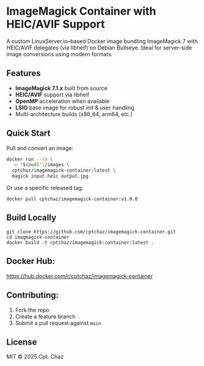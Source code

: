 # ImageMagick Container with HEIC/AVIF Support

A custom LinuxServer.io–based Docker image bundling ImageMagick 7 with HEIC/AVIF delegates (via libheif) on Debian Bullseye. Ideal for server-side image conversions using modern formats.

## Features

- **ImageMagick 7.1.x** built from source  
- **HEIC/AVIF** support via libheif  
- **OpenMP** acceleration when available  
- **LSIO** base image for robust init & user handling  
- Multi-architecture builds (x86_64, arm64, etc.)

## Quick Start

Pull and convert an image:

```bash
docker run --rm \
  -v "$(pwd)":/images \
  cptchaz/imagemagick-container:latest \
  magick input.heic output.jpg
```

Or use a specific released tag:
```
docker pull cptchaz/imagemagick-container:v1.0.0
```

## Build Locally
```
git clone https://github.com/cptchaz/imagemagick-container.git
cd imagmagick-container
docker build -t cptchaz/imagemagick-container:latest .
```
## Docker Hub: 
https://hub.docker.com/r/cptchaz/imagemagick-container

## Contributing:
1. Fork the repo
2. Create a feature branch
3. Submit a pull request against `main`

## License
MIT © 2025 Cpt. Chaz
